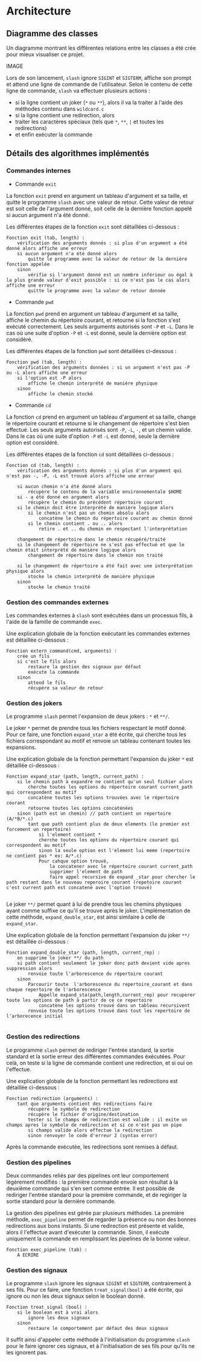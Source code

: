 # Architecture

## Diagramme des classes

Un diagramme montrant les différentes relations entre les classes a été crée pour mieux visualiser ce projet.

IMAGE

Lors de son lancement, `slash` ignore `SIGINT` et `SIGTERM`, affiche son prompt et attend une ligne de commande de l'utilisateur. Selon le contenu de cette ligne de commande, `slash` va effectuer plusieurs actions :
- si la ligne contient un joker (`*` ou `**`), alors il va la traiter à l'aide des méthodes contenu dans `wildcard.c`
- si la ligne contient une redirection, alors 
- traiter les caractères spéciaux (tels que `*`, `**`, `|` et toutes les redirections)
- et enfin exécuter la commande

## Détails des algorithmes implémentés

### Commandes internes
- Commande `exit`

La fonction `exit` prend en argument un tableau d'argument et sa taille, et quitte le programme `slash` avec une valeur de retour. Cette valeur de retour est soit celle de l'argument donné, soit celle de la dernière fonction appelé si aucun argument n'a été donné.

Les différentes étapes de la fonction `exit` sont détaillées ci-dessous :
```
Fonction exit (tab, length) :
    vérification des arguments donnés : si plus d'un argument a été donné alors affiche une erreur
    si aucun argument n'a été donné alors
        quitte le programme avec la valeur de retour de la dernière fonction appelée
    sinon
        vérifie si l'argument donné est un nombre inférieur ou égal à la plus grande valeur d'exit possible : si ce n'est pas le cas alors affiche une erreur
        quitte le programme avec la valeur de retour donnée
```

- Commande `pwd`

La fonction `pwd` prend en argument un tableau d'argument et sa taille, affiche le chemin du répertoire courant, et retourne si la fonction s'est exécuté correctement. Les seuls arguments autorisés sont `-P` et `-L`. Dans le cas où une suite d'option `-P` et `-L` est donné, seule la dernière option est considéré.

Les différentes étapes de la fonction `pwd` sont détaillées ci-dessous :
```
Fonction pwd (tab, length) :
    vérification des arguments données : si un argument n'est pas -P ou -L alors affiche une erreur
    si l'option est -P alors
        affiche le chemin interprété de manière physique
    sinon
        affiche le chemin stocké
```

- Commande `cd`

La fonction `cd` prend en argument un tableau d'argument et sa taille, change le répertoire courant et retourne si le changement de répertoire s'est bien effectué. Les seuls arguments autorisés sont `-P`, `-L`, `-`, et un chemin valide. Dans le cas où une suite d'option `-P` et `-L` est donné, seule la dernière option est considéré.

Les différentes étapes de la fonction `cd` sont détaillées ci-dessous :
```
Fonction cd (tab, length) :
    vérification des arguments donnés : si plus d'un argument qui n'est pas -, -P, -L est trouvé alors affiche une erreur

    si aucun chemin n'a été donné alors
        récupère le contenu de la variable environnementale $HOME
    si - a été donné en argument alors
        récupère le chemin du précédent répertoire courant
    si le chemin doit être interprété de manière logique alors
        si le chemin n'est pas un chemin absolu alors
            concatène le chemin du répertoire courant au chemin donné
        si le chemin contient . ou .. alors
            retire . et .. du chemin en respectant l'interprétation

    changement de répertoire dans le chemin récupéré/traité
    si le changement de répertoire ne s'est pas effectué et que le chemin était interprété de manière logique alors
        changement de répertoire dans le chemin non traité
    
    si le changement de répertoire a été fait avec une interprétation physique alors
        stocke le chemin interprété de manière physique
    sinon
        stocke le chemin traité
```

### Gestion des commandes externes
Les commandes externes à `slash` sont exécutées dans un processus fils, à l'aide de la famille de commande `exec`.

Une explication globale de la fonction exécutant les commandes externes est détaillée ci-dessous :
```
Fonction extern_command(cmd, arguments) : 
    crée un fils
    si c'est le fils alors
        restaure la gestion des signaux par défaut
        exécute la commande
    sinon
        attend le fils
        récupère sa valeur de retour
```

### Gestion des jokers
Le programme `slash` permet l'expansion de deux jokers : `*` et `**/`.

Le joker `*` permet de prendre tous les fichiers respectant le motif donné. Pour ce faire, une fonction `expand_star` a été écrite, qui cherche tous les fichiers correspondant au motif et renvoie un tableau contenant toutes les expansions.

Une explication globale de la fonction permettant l'expansion du joker `*` est détaillée ci-dessous :
```
Fonction expand_star (path, length, current_path) :
    si le chemin path à expandre ne contient qu'un seul fichier alors
        cherche toutes les options du répertoire courant current_path qui correspondent au motif
        concatène toutes les options trouvées avec le répertoire courant
        retourne toutes les options concaténées
    sinon (path est un chemin) // path contient un repertoire (A/*B/*.c)
        tant que path contient plus de deux elements (le premier est forcement un repertoire) 
            si l'element contient * 
            cherche toutes les options du répertoire courant qui correspondent au motif
            sinon la seule option est l'element lui meme (repertoire ne contient pas * ex: A/*.c)
            Pour cahque option trouvé, 
                la concatener avec le répertoire courant current_path
                supprimer l'element de path
                faire appel recursive de expand _star pour chercher le path restant dans le nouveau reperoire courant (repetoire courant c'est current path est concatené avec l'option trouvé)
            
```

Le joker `**/` permet quant à lui de prendre tous les chemins physiques ayant comme suffixe ce qu'il se trouve après le joker. L'implémentation de cette méthode, `expand_double_star`, est ainsi similaire à celle de `expand_star`.

Une explication globale de la fonction permettant l'expansion du joker `**/` est détaillée ci-dessous :
```
Fonction expand_double_star (path, length, current_rep) :
    on supprime le joker **/ du path 
    si path contient seulement le joker donc path devient vide apres suppression alors
        renvoie toute l'arborescence du répertoire courant
    sinon
        Parcourir toute  l'arborescence du repertoire_courant et dans chaque repertoire de l'arborescence 
            Appelle expand_sta(path,length,current_rep) pour recuperer toute les options de path à partir de ce ce repertoire
            concatène les options trouvé dans un tableau recursivent
        renvoie toute les options trouvé dans tout les repertoire de l'arborecence initial 
        
```

### Gestion des redirections

Le programme `slash` permet de rediriger l'entrée standard, la sortie standard et la sortie erreur des différentes commandes éxécutées. Pour celà, on teste si la ligne de commande contient une redirection, et si oui on l'effectue.

Une explication globale de la fonction permettant les redirections est détaillée ci-dessous :
```
Fonction redirection (arguments) :
    tant que arguments contient des redirections faire
        récupère le symbole de redirection
        récupère le fichier d'origine/destination 
        tester si le champs de redirection est valide : il exite un champs apres le symbole de redirection et si ce n'est pas un pipe 
        si champs valide alors effectue la redirection
        sinon renvoyer le code d'erreur 2 (syntax error)
```

Après la commande exécutée, les redirections sont remises à défaut.

### Gestion des pipelines
Deux commandes reliés par des pipelines ont leur comportement légèrement modifiés : la première commande envoie son résultat à la deuxième commande qui s'en sert comme entrée. Il est possible de rediriger l'entrée standard pour la première commande, et de regiriger la sortie standard pour la dernière commande.

La gestion des pipelines est gérée par plusieurs méthodes. La première méthode, `exec_pipeline` permet de regarder la présence ou non des bonnes redirections aux bons instants. Si une redirection est présente et valide, alors il l'effectue avant d'exécuter la commande. Sinon, il exécute uniquement la commande en remplissant les pipelines de la bonne valeur.

```
Fonction exec_pipeline (tab) :
    A ECRIRE
```

### Gestion des signaux
Le programme `slash` ignore les signaux `SIGINT` et `SIGTERM`, contrairement à ses fils. Pour ce faire, une fonction `treat_signal(bool)` a été écrite, qui ignore ou non les deux signaux selon le boolean donné.

```
Fonction treat_signal (bool) :
    si le boolean est à vrai alors
        ignore les deux signaux
    sinon
        restaure le comportement par défaut des deux signaux
```

Il suffit ainsi d'appeler cette méthode à l'initialisation du programme `slash` pour le faire ignorer ces signaux, et à l'initialisation de ses fils pour qu'ils ne les ignorent pas.